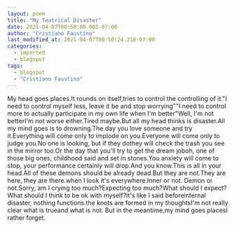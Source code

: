 ```yaml
---
layout: poem
title: "My Teatrical Disaster"
date: 2021-04-07T00:50:00.002-07:00
author: "Cristiano Faustino"
last_modified_at: 2021-04-07T00:50:24.218-07:00
categories:
  - imported
  - blogspot
tags:
  - blogspot
  - "Cristiano Faustino"
---
```


My head goes places.It rounds on itself,tries to control the controlling of it."I need to control myself less, leave it be and stop worrying""I need to control more to actually participate in my own life when I'm better"Well, I'm not betterI'm not worse either.Tired maybe.But all my head thinks is disaster.All my mind goes is to drowning.The day you love someone and try it.Everything will come only to implode on you.Everyone will come only to judge you.No one is looking, but if they dothey will check the trash you see in the mirror too.Or the day that you'll try to get the dream joboh, one of those big ones, childhood said and set in stones.You anxiety will come to stop, your performance certainly will drop.And you know.This is all in your head.All of these demons should be already dead.But they are not.They are here, they are there.when I look it's everywhere.Inner or not. Demon or not.Sorry, am I crying too much?Expecting too much?What should I expect?What should I think to be ok with myself?It's like I said beforeinternal disaster, nothing functions.the knots are formed in my thoughtsI'm not really clear what is trueand what is not.
But in the meantime,my mind goes placesI rather forget.